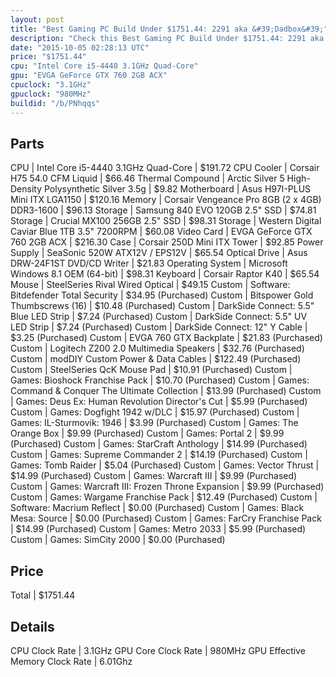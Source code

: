 ```yaml
---
layout: post
title: "Best Gaming PC Build Under $1751.44: 2291 aka &#39;Dadbox&#39;"
description: "Check this Best Gaming PC Build Under $1751.44: 2291 aka &#39;Dadbox&#39;. CPU: Intel Core i5-4440 3.1GHz Quad-Core, CPU Cooler: Corsair H75 54.0 CFM Liquid, Thermal Compo"
date: "2015-10-05 02:28:13 UTC"
price: "$1751.44"
cpu: "Intel Core i5-4440 3.1GHz Quad-Core"
gpu: "EVGA GeForce GTX 760 2GB ACX"
cpuclock: "3.1GHz"
gpuclock: "980MHz"
buildid: "/b/PNhqqs"
---
```


## Parts

CPU | Intel Core i5-4440 3.1GHz Quad-Core | $191.72
CPU Cooler | Corsair H75 54.0 CFM Liquid | $66.46
Thermal Compound | Arctic Silver 5 High-Density Polysynthetic Silver 3.5g | $9.82
Motherboard | Asus H97I-PLUS Mini ITX LGA1150 | $120.16
Memory | Corsair Vengeance Pro 8GB (2 x 4GB) DDR3-1600 | $96.13
Storage | Samsung 840 EVO 120GB 2.5" SSD | $74.81
Storage | Crucial MX100 256GB 2.5" SSD | $98.31
Storage | Western Digital Caviar Blue 1TB 3.5" 7200RPM | $60.08
Video Card | EVGA GeForce GTX 760 2GB ACX | $216.30
Case | Corsair 250D Mini ITX Tower | $92.85
Power Supply | SeaSonic 520W ATX12V / EPS12V | $65.54
Optical Drive | Asus DRW-24F1ST DVD/CD Writer | $21.83
Operating System | Microsoft Windows 8.1 OEM (64-bit) | $98.31
Keyboard | Corsair Raptor K40 | $65.54
Mouse | SteelSeries Rival Wired Optical | $49.15
Custom | Software: Bitdefender Total Security | $34.95 (Purchased)
Custom | Bitspower Gold Thumbscrews (16) | $10.48 (Purchased)
Custom | DarkSide Connect: 5.5" Blue LED Strip | $7.24 (Purchased)
Custom | DarkSide Connect: 5.5" UV LED Strip | $7.24 (Purchased)
Custom | DarkSide Connect: 12" Y Cable | $3.25 (Purchased)
Custom | EVGA 760 GTX Backplate | $21.83 (Purchased)
Custom | Logitech Z200 2.0 Multimedia Speakers | $32.76 (Purchased)
Custom | modDIY Custom Power & Data Cables | $122.49 (Purchased)
Custom | SteelSeries QcK Mouse Pad | $10.91 (Purchased)
Custom | Games: Bioshock Franchise Pack | $10.70 (Purchased)
Custom | Games: Command & Conquer The Ultimate Collection | $13.99 (Purchased)
Custom | Games: Deus Ex: Human Revolution Director's Cut | $5.99 (Purchased)
Custom | Games: Dogfight 1942 w/DLC | $15.97 (Purchased)
Custom | Games: IL-Sturmovik: 1946 | $3.99 (Purchased)
Custom | Games: The Orange Box | $9.99 (Purchased)
Custom | Games: Portal 2 | $9.99 (Purchased)
Custom | Games: StarCraft Anthology | $14.99 (Purchased)
Custom | Games: Supreme Commander 2 | $14.19 (Purchased)
Custom | Games: Tomb Raider | $5.04 (Purchased)
Custom | Games: Vector Thrust | $14.99 (Purchased)
Custom | Games: Warcraft III | $9.99 (Purchased)
Custom | Games: Warcraft III: Frozen Throne Expansion | $9.99 (Purchased)
Custom | Games: Wargame Franchise Pack | $12.49 (Purchased)
Custom | Software: Macrium Reflect | $0.00 (Purchased)
Custom | Games: Black Mesa: Source | $0.00 (Purchased)
Custom | Games: FarCry Franchise Pack | $14.99 (Purchased)
Custom | Games: Metro 2033 | $5.99 (Purchased)
Custom | Games: SimCity 2000 | $0.00 (Purchased)

## Price

Total | $1751.44

## Details

CPU Clock Rate | 3.1GHz
GPU Core Clock Rate | 980MHz
GPU Effective Memory Clock Rate | 6.01Ghz